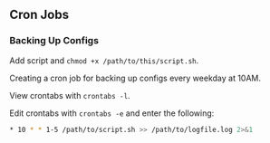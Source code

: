 ## Cron Jobs

### Backing Up Configs

Add script and `chmod +x /path/to/this/script.sh`.

Creating a cron job for backing up configs every weekday at 10AM. 

View crontabs with `crontabs -l`.

Edit crontabs with `crontabs -e` and enter the following:

```bash
* 10 * * 1-5 /path/to/script.sh >> /path/to/logfile.log 2>&1
```
